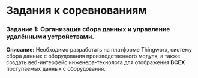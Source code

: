 # Задания к соревнованиям
### Задание 1: Организация сбора данных и управление удалёнными устройствами.  
**Описание:** Необходимо разработать на платформе Thingworx, систему сбора данных с оборудования производственного модуля, а также создать веб-интерфейс инженера-технолога для отображения **ВСЕХ** поступаемых данных с оборудования.
